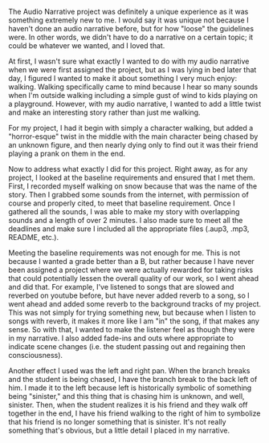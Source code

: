The Audio Narrative project was definitely a unique experience as it was something extremely new to me. I would say it was unique not because I haven't done an audio narrative before, but for how "loose" the guidelines were. In other words, we didn't have to do a narrative on a certain topic; it could be whatever we wanted, and I loved that.

At first, I wasn't sure what exactly I wanted to do with my audio narrative when we were first assigned the project, but as I was lying in bed later that day, I figured I wanted to make it about something I very much enjoy: walking. Walking specifically came to mind because I hear so many sounds when I'm outside walking including a simple gust of wind to kids playing on a playground. However, with my audio narrative, I wanted to add a little twist and make an interesting story rather than just me walking.

For my project, I had it begin with simply a character walking, but added a "horror-esque" twist in the middle with the main character being chased by an unknown figure, and then nearly dying only to find out it was their friend playing a prank on them in the end.

Now to address what exactly I did for this project. Right away, as for any project, I looked at the baseline requirements and ensured that I met them. First, I recorded myself walking on snow because that was the name of the story. Then I grabbed some sounds from the internet, with permission of course and properly cited, to meet that baseline requirement. Once I gathered all the sounds, I was able to make my story with overlapping sounds and a length of over 2 minutes. I also made sure to meet all the deadlines and make sure I included all the appropriate files (.aup3, .mp3, README, etc.).

Meeting the baseline requirements was not enough for me. This is not because I wanted a grade better than a B, but rather because I have never been assigned a project where we were actually rewarded for taking risks that could potentially lessen the overall quality of our work, so I went ahead and did that. For example, I've listened to songs that are slowed and reverbed on youtube before, but have never added reverb to a song, so I went ahead and added some reverb to the background tracks of my project. This was not simply for trying something new, but because when I listen to songs with reverb, it makes it more like I am "in" the song, if that makes any sense. So with that, I wanted to make the listener feel as though they were in my narrative. I also added fade-ins and outs where appropriate to indicate scene changes (i.e. the student passing out and regaining then consciousness).

Another effect I used was the left and right pan. When the branch breaks and the student is being chased, I have the branch break to the back left of him. I made it to the left because left is historically symbolic of something being "sinister," and this thing that is chasing him is unknown, and well, sinister. Then, when the student realizes it is his friend and they walk off together in the end, I have his friend walking to the right of him to symbolize that his friend is no longer something that is sinister. It's not really something that's obvious, but a little detail I placed in my narrative.
